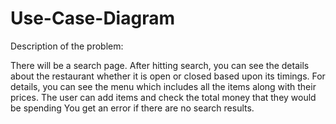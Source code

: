 # Use-Case-Diagram


Description of the problem:

There will be a search page.
After hitting search, you can see the details about the restaurant whether it is open or closed based upon its timings.
For details, you can see the menu which includes all the items along with their prices.
The user can add items and check the total money that they would be spending
You get an error if there are no search results.
